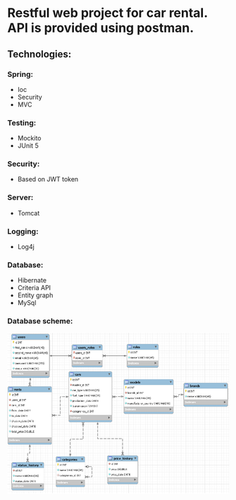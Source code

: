 # Restful web project for car rental. API is provided using postman.
## Technologies:
### Spring:
- Ioc
- Security
- MVC
### Testing:
- Mockito
- JUnit 5
### Security:
- Based on JWT token
### Server:
- Tomcat
### Logging:
- Log4j
### Database:
- Hibernate
- Criteria API
- Entity graph
- MySql
### Database scheme:
![Image alt](https://github.com/velheor/carrental/blob/master/database.png)
